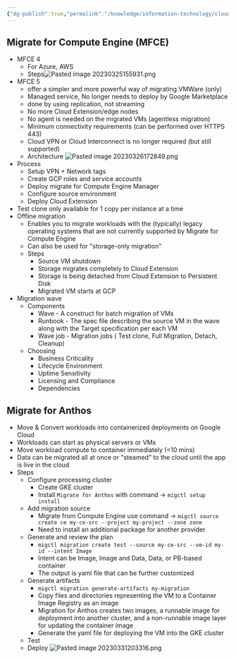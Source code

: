 ```yaml
---
{"dg-publish":true,"permalink":"/knowledge/information-technology/cloud/google-cloud/migration/","dgPassFrontmatter":true}
---
```


## Migrate for Compute Engine (MFCE)
- MFCE 4
	- For Azure, AWS
	- Steps![Pasted image 20230325155931.png](/img/user/Attachments/Pasted%20image%2020230325155931.png)
- MFCE 5
	- offer a simpler and more powerful way of migrating VMWare (only)
	- Managed service, No longer needs to deploy by Google Marketplace
	- done by using replication, not streaming
	- No more Cloud Extension/edge nodes
	- No agent is needed on the migrated VMs (agentless migration)
	- Minimum connectivity requirements (can be performed over HTTPS 443)
	- Cloud VPN or Cloud Interconnect is no longer required (but still supported)
	- Architecture ![Pasted image 20230326172849.png](/img/user/Attachments/Pasted%20image%2020230326172849.png)
- Process
	- Setup VPN + Network tags
	- Create GCP roles and service accounts
	- Deploy migrate for Compute Engine Manager
	- Configure source environment
	- Deploy Cloud Extension
- Test clone only available for 1 copy per instance at a time
- Offline migration
	- Enables you to migrate workloads with the (typically) legacy operating systems that are not currently supported by Migrate for Compute Engine
	- Can also be used for "storage-only migration"
	- Steps
		- Source VM shutdown
		- Storage migrates completely to Cloud Extension
		- Storage is being detached from Cloud Extension to Persistent Disk
		- Migrated VM starts at GCP
- Migration wave
	- Components
		- Wave -  A construct for batch migration of VMs
		- Runbook - The spec file describing the source VM in the wave along with the Target specification per each VM
		- Wave job - Migration jobs ( Test clone,  Full Migration, Detach, Cleanup)
	- Choosing
		- Business Criticality
		- Lifecycle Environment
		- Uptime Sensitivity
		- Licensing and Compliance
		- Dependencies
## Migrate for Anthos
- Move & Convert workloads into containerized deployments on Google Cloud
- Workloads can start as physical servers or VMs
- Move workload compute to container immediately (<10 mins)
- Data can be migrated all at once or "steamed" to the cloud until the app is live in the cloud
- Steps
	- Configure processing cluster
		- Create GKE cluster
		- Install `Migrate for Anthos` with command ->  `migctl setup install`
	- Add migration source
		- Migrate from Compute Engine use command ->  `migctl source create ce my-ce-src --project my-project --zone zone`
		- Need to install an additional package for another provider
	- Generate and review the plan
		- `migctl migration create test --source my-ce-src --vm-id my-id --intent Image`
		- Intent can be Image, Image and Data, Data, or PB-based container
		- The output is yaml file that can be further customized
	- Generate artifacts
		- `migctl migration generate-artifacts my-migration`
		- Copy files and directories representing the VM to a Container Image Registry as an image
		- Migration for Anthos creates two images, a runnable image for deployment into another cluster, and a non-runnable image layer for updating the container image
		- Generate the yaml file for deploying the VM into the GKE cluster
	- Test
	- Deploy
![Pasted image 20230331203316.png](/img/user/Attachments/Pasted%20image%2020230331203316.png)